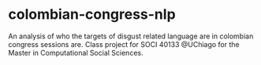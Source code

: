 # colombian-congress-nlp
An analysis of who the targets of disgust related language are in colombian congress sessions are. Class project for SOCI 40133 @UChiago for the Master in Computational Social Sciences.
